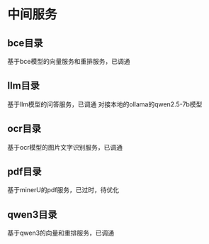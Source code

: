 # 中间服务

## bce目录

基于bce模型的向量服务和重排服务，已调通

## llm目录

基于llm模型的问答服务，已调通
对接本地的ollama的qwen2.5-7b模型

## ocr目录

基于ocr模型的图片文字识别服务，已调通

## pdf目录

基于minerU的pdf服务，已过时，待优化

## qwen3目录

基于qwen3的向量和重排服务，已调通
